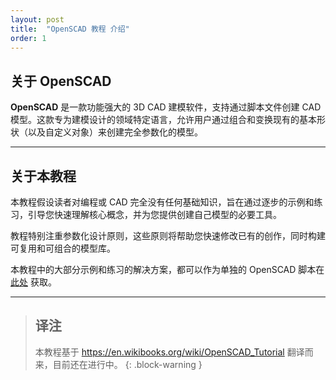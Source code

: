 ```yaml
---
layout: post
title:  "OpenSCAD 教程 介绍"
order: 1
---
```


## 关于 OpenSCAD
 
**OpenSCAD** 是一款功能强大的 3D CAD 建模软件，支持通过脚本文件创建 CAD 模型。这款专为建模设计的领域特定语言，允许用户通过组合和变换现有的基本形状（以及自定义对象）来创建完全参数化的模型。

---

## 关于本教程

本教程假设读者对编程或 CAD 完全没有任何基础知识，旨在通过逐步的示例和练习，引导您快速理解核心概念，并为您提供创建自己模型的必要工具。

教程特别注重参数化设计原则，这些原则将帮助您快速修改已有的创作，同时构建可复用和可组合的模型库。

本教程中的大部分示例和练习的解决方案，都可以作为单独的 OpenSCAD 脚本在 [此处](#) 获取。 <!-- 请替换为实际链接 -->

---

>## 译注
>
>本教程基于 https://en.wikibooks.org/wiki/OpenSCAD_Tutorial 翻译而来，目前还在进行中。
{: .block-warning }
